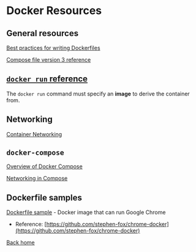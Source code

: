 # Docker Resources

## General resources

[Best practices for writing Dockerfiles](https://docs.docker.com/develop/develop-images/dockerfile_best-practices/)

[Compose file version 3 reference](https://docs.docker.com/compose/compose-file/)

## [`docker run` reference](https://docs.docker.com/engine/reference/run/)

The `docker run` command must specify an **image** to derive the container from.

## Networking

[Container Networking](https://docs.docker.com/config/containers/container-networking/)

## `docker-compose`

[Overview of Docker Compose](https://docs.docker.com/compose/)

[Networking in Compose](https://docs.docker.com/compose/networking/)

## Dockerfile samples

[Dockerfile sample](/Dockerfile) - Docker image that can run Google Chrome
- Reference: [https://github.com/stephen-fox/chrome-docker](https://github.com/stephen-fox/chrome-docker)

[Back home](../README.md)
